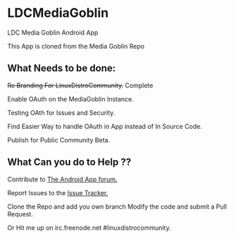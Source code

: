 LDCMediaGoblin
==============

LDC Media Goblin Android App

This App is cloned from the Media Goblin Repo

What Needs to be done:
----------------------

~~Re Branding For LinuxDistroCommunity.~~ Complete

Enable OAuth on the MediaGoblin Instance.

Testing OAth for Issues and Security.

Find Easier Way to handle OAuth in App instead of In Source Code.

Publish for Public Community Beta.

What Can you do to Help ??
--------------------------

Contribute to [The Android App forum.][1]

Report Issues to the [Issue Tracker.][2] 

Clone the Repo and add you own branch Modify the code and submit a Pull Request.

Or Hit me up on irc.freenode.net #linuxdistrocommunity.


[1]: https://bbs.linuxdistrocommunity.com/showthread.php?tid=2139
[2]: https://github.com/setkeh/LDCMediaGoblin/issues
